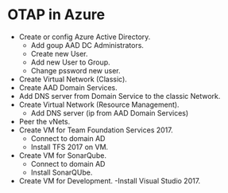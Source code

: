 # OTAP in Azure

- Create or config Azure Active Directory.
    - Add goup AAD DC Administrators.
    - Create new User.
    - Add new User to Group. 
    - Change pssword new user.       
- Create Virtual Network (Classic).
- Create AAD Domain Services.
- Add DNS server from Domain Service to the classic Network.
- Create Virtual Network (Resource Management).
    - Add DNS server (ip from AAD Domain Services)
- Peer the vNets.
- Create VM for Team Foundation Services 2017.
    - Connect to domain AD
    - Install TFS 2017 on VM.
- Create VM for SonarQube.
    - Connect to domain AD
    - Install SonarQUbe.
- Create VM for Development.
        -Install Visual Studio 2017.

